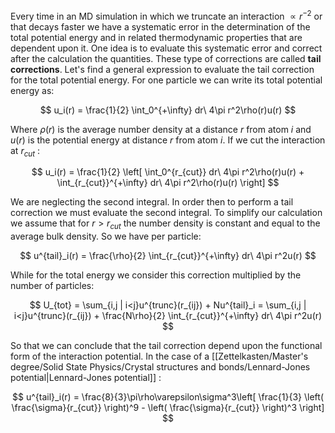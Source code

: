 Every time in an MD simulation in which we truncate an interaction $\propto r^{-2}$ or that decays faster we have a systematic error in the determination of the total potential energy and in related thermodynamic properties that are dependent upon it.
One idea is to evaluate this systematic error and correct after the calculation the quantities. These type of corrections are called **tail corrections**.
Let's find a general expression to evaluate the tail correction for the total potential energy. For one particle we can write its total potential energy as:

$$ u_i(r) = \frac{1}{2} \int_0^{+\infty} dr\ 4\pi r^2\rho(r)u(r) $$

Where $\rho(r)$ is the average number density at a distance $r$ from atom $i$ and $u(r)$ is the potential energy at distance $r$ from atom $i$. If we cut the interaction at $r_{cut}$ : 

$$ u_i(r) = \frac{1}{2} \left[ \int_0^{r_{cut}} dr\ 4\pi r^2\rho(r)u(r) + \int_{r_{cut}}^{+\infty} dr\ 4\pi r^2\rho(r)u(r) \right] $$

We are neglecting the second integral. In order then to perform a tail correction we must evaluate the second integral. To simplify our calculation we assume that for $r>r_{cut}$ the number density is constant and equal to the average bulk density.
So we have per particle:

$$ u^{tail}_i(r) = \frac{\rho}{2} \int_{r_{cut}}^{+\infty} dr\ 4\pi r^2u(r) $$

While for the total energy we consider this correction multiplied by the number of particles:

$$ U_{tot} = \sum_{i,j | i<j}u^{trunc}(r_{ij}) + Nu^{tail}_i = \sum_{i,j | i<j}u^{trunc}(r_{ij}) + \frac{N\rho}{2} \int_{r_{cut}}^{+\infty} dr\ 4\pi r^2u(r) $$

So that we can conclude that the tail correction depend upon the functional form of the interaction potential.
In the case of a [[Zettelkasten/Master's degree/Solid State Physics/Crystal structures and bonds/Lennard-Jones potential|Lennard-Jones potential]] :

$$ u^{tail}_i(r) = \frac{8}{3}\pi\rho\varepsilon\sigma^3\left[ \frac{1}{3} \left( \frac{\sigma}{r_{cut}} \right)^9 - \left( \frac{\sigma}{r_{cut}} \right)^3  \right]  $$


